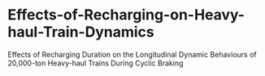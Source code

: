 # Effects-of-Recharging-on-Heavy-haul-Train-Dynamics
Effects of Recharging Duration on the Longitudinal Dynamic Behaviours of 20,000-ton Heavy-haul Trains During Cyclic Braking
